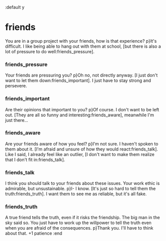 :default y

# friends

You are in a group project with your friends, how is that experience?
p}It's difficult. I like being able to hang out with them at school, [but there is also a lot of pressure to do well:friends_pressure].

### friends_pressure

Your friends are pressuring you?
p}Oh no, not directly anyway. [I just don't want to let them down:friends_important]. I just have to stay strong and persevere.

### friends_important

Are their opinions that important to you?
p}Of course. I don't want to be left out. [They are all so funny and interesting:friends_aware], meanwhile I'm just there...

### friends_aware

Are your friends aware of how you feel?
p}I'm not sure. I haven't spoken to them about it. [I'm afraid and unsure of how they would react:friends_talk]. Like I said, I already feel like an outlier, [I don't want to make them realize that I don't fit in:friends_talk].

### friends_talk

I think you should talk to your friends about these issues. Your work ethic is admirable, but unsustainable.
p}I- I know. [It's just so hard to tell them the truth:friends_truth]. I want them to see me as reliable, but it's all fake.

### friends_truth

A true friend tells the truth, even if it risks the friendship. The big man in the sky said so.
You just have to work up the willpower to tell the truth even when you are afraid of the consequences.
p}Thank you. I'll have to think about that. +1 patience
:end
